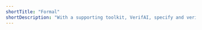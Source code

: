 ```yaml
---
shortTitle: "Formal"
shortDescription: "With a supporting toolkit, VerifAI, specify and verify system / component properties over the distributions of scenarios."
---
```

